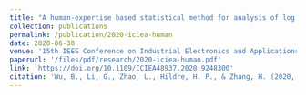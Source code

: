 ```yaml
---
title: "A human-expertise based statistical method for analysis of log data from a commuter ferry"
collection: publications
permalink: /publication/2020-iciea-human
date: 2020-06-30
venue: '15th IEEE Conference on Industrial Electronics and Applications(ICIEA) ('
paperurl: '/files/pdf/research/2020-iciea-human.pdf'
link: 'https://doi.org/10.1109/ICIEA48937.2020.9248300'
citation: 'Wu, B., Li, G., Zhao, L., Hildre, H. P., & Zhang, H. (2020, November). A human-expertise based statistical method foranalysis of log data from a commuter ferry.  In 2020 <i>15th IEEE Conference on Industrial Electronics and Applications(ICIEA)</i> (pp.  1471-1477).  IEEE.'
---
```

